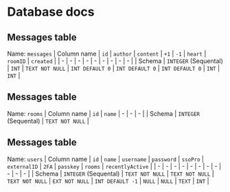 # Database docs

## Messages table

Name: `messages`
| Column name | `id` | `author` | `content` | `+1` | `-1` | `heart` | `roomID` | `created` |
| - | - | - | - | - | - | - | - | - |
| Schema | `INTEGER` (Sequental) | `INT` | `TEXT NOT NULL` | `INT DEFAULT 0` | `INT DEFAULT 0` | `INT DEFAULT 0` | `INT` | `INT` |

## Messages table

Name: `rooms`
| Column name | `id` | `name`
| - | - | - |
| Schema | `INTEGER` (Sequental) | `TEXT NOT NULL` |

## Messages table

Name: `users`
| Column name | `id` | `name` | `username` | `password` | `ssoPro` | `externalID` | `2FA` | `passkey` | `rooms` | `recentlyActive` |
| - | - | - | - | - | - | - | - | - | - | - |
| Schema | `INTEGER` (Sequental) | `TEXT NOT NULL` | `TEXT NOT NULL` | `TEXT NOT NULL` | `EXT NOT NULL` | `INT DEFAULT -1` | `NULL` | `NULL` | `TEXT` | `INT` |